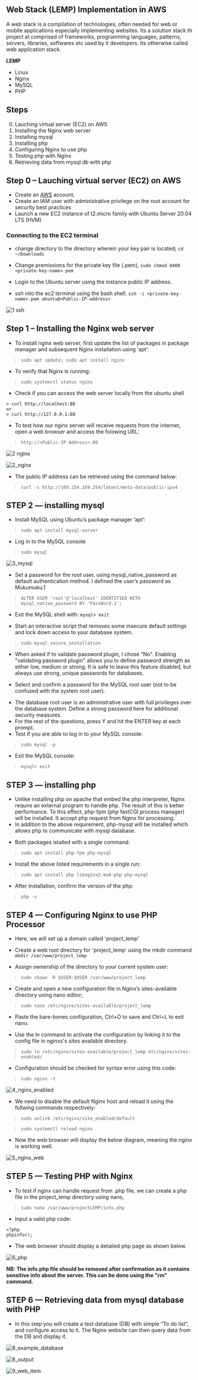 ## Web Stack (LEMP) Implementation in AWS
A web stack is a compilation of technologies, often needed for web or mobile  applications especially implementing websites. Its a solution stack th project at comprised of frameworks, programming languages, patterns, servers, libraries, softwares etc used by it developers. Its otherwise called web application stack.

**LEMP**
- Linux
- Nginx
- MySQL
- PHP

## Steps
0. Lauching virtual server (EC2) on AWS 
1. Installing the Nginx web server
2. Installing mysql
3. Installing php
4. Configuring Nginx to use php
5. Testing php with Nginx
6. Retrieving data from mysql db with php

## Step 0 – Lauching virtual server (EC2) on AWS 
* Create an [AWS](https://aws.amazon.com) account.
* Create an IAM user with administrative privilege on the root account for security best practices
* Launch a new EC2 instance of t2.micro family with Ubuntu Server 20.04 LTS (HVM)

### Connecting to the EC2 terminal
* change directory to the directory wherein your key pair is located;
` cd ~/Downloads `

* Change premissions for the private key file (.pem),
` sudo chmod 0400 <private-key-name>.pem `

* Login to the Ubuntu server using the instance public IP address.

* ssh into the ec2 terminal using the bash shell.
` ssh -i <private-key-name>.pem ubuntu@<Public-IP-address> `

![1 ssh](https://user-images.githubusercontent.com/114786664/194129443-7eaf51ff-f928-441b-957b-50ba3cca21c4.png)

## Step 1 – Installing the Nginx web server

* To install nginx web server, first update the list of packages in package manager and subsequent Nginx installation using ‘apt’:

>` sudo apt update; sudo apt install nginx `

- To verify that Nginx is running:

>` sudo systemctl status nginx `

* Check if you can access the web server locally from the ubuntu shell
```
> curl http://localhost:80
or
> curl http://127.0.0.1:80
```
* To test how our nginx server will receive requests from the internet, open a web browser and access the folowing URL:
>` http://<Public-IP-Address>:80 `

![2 nginx](https://user-images.githubusercontent.com/114786664/194129838-08f8d9c6-ebfa-4154-92e8-2c3ae048dff1.png)

![2_nginx](https://user-images.githubusercontent.com/114786664/194129755-98ccb6ec-ec52-42a1-8f1b-ffa9dd4e440d.png)

* The public IP address can be retrieved using the command below:
>` curl -s http://169.254.169.254/latest/meta-data/public-ipv4 `

## STEP 2 — installing mysql

* Install MySQL using Ubuntu’s package manager ‘apt’:
>` sudo apt install mysql-server `
- Log in to the MySQL console
>` sudo mysql `

![3_mysql](https://user-images.githubusercontent.com/114786664/194130084-fd9222ba-6364-41b3-8730-eaddf7f864ce.png)


* Set a password for the root user, using mysql_native_password as default authentication method. I defined the user’s password as Mukumuku.1
>` ALTER USER 'root'@'localhost' IDENTIFIED WITH mysql_native_password BY 'PassWord.1'; `
- Exit the MySQL shell with: ` mysql> exit `

* Start an interactive script that removes some insecure default settings and lock down access to your database system.
>` sudo mysql_secure_installation `
- When asked if to validate password plugin, I chose "No". Enabling "validating password plugin" allows you to define password strength as either low, medium or strong. It is safe to leave this feature disabled, but always use strong, unique passwords for databases.

* Select and confirm a password for the MySQL root user (not to be confused with the system root user).
- The database root user is an administrative user with full privileges over the database system. Define a strong password here for additional security measures.
- For the rest of the questions, press Y and hit the ENTER key at each prompt.
- Test if you are able to log in to your MySQL console: 
>` sudo mysql -p `
- Exit the MySQL console: 
>` mysql> exit `

## STEP 3 — installing php

- Unlike installing php on apache that embed the php interpreter, Nginx require an external program to  handle php. The result of this is better performance. To this effect, php-fpm (php fastCGI process manager) will be installed. It accept php request from Nginx for processing.
- In addition to the above requirement, php-mysql will be installed which allows php to communicate with mysql database.

* Both packages istalled with a single command:
>` sudo apt install php-fpm php-mysql `

* Install the above listed requirements in a single run:
>` sudo apt install php libnginx2-mod-php php-mysql `
- After installation, confirm the version of the php: 
>` php -v `

## STEP 4 — Configuring Nginx to use PHP Processor

- Here, we will set up a domain called 'project_lemp'
* Create a web root directory for 'project_lemp' using the mkdir command
` mkdir /var/www/project_lemp `

* Assign ownership of the directory to your current system user:
>` sudo chown -R $USER:$USER /var/www/project_lemp `

* Create and open a new configuration file in Nginx’s sites-available directory using nano editor;
>` sudo nano /etc/nginx/sites-available/project_lemp `

- Paste the bare-bones configuration, Ctrl+O to save and Ctrl+L to exit nano.


* Use the ln command to activate the configuration by linking it to the config file in nginxs's sites available directory.
>` sudo ln /etc/nginx/sites-available/project_lemp etc/nginx/sites-enabled/ `

* Configuration should be checked for syntax error using this code:
> ` sudo nginx -t `

![4_nginx_enabled](https://user-images.githubusercontent.com/114786664/194137469-f91f9179-7b51-49fd-84ef-8039998644b7.png)
 
 * We need to disable the default Nginx host and reload it using the follwing commands respectively:
 > ` sudo unlink /etc/nginx/site_enabled/default `
 
 > ` sudo systemctl reload nginx `

 * Now the web browser will display the below diagram, meaning the nginx is working well.
 
 ![5_nginx_web](https://user-images.githubusercontent.com/114786664/194147327-99c3fc5a-f931-47e8-8019-a7c091cc28e3.png)
 
 ## STEP 5 — Testing PHP with Nginx
* To test if nginx can handle request from .php file, we can create a php file in the project_lemp directory using nano,

> ` sudo nano /var/www/projectLEMP/info.php `
 
* Input a valid php code:

``` 
<?php
phpinfo();
```
* The web browser should display a detailed php page as shown below.

![6_php](https://user-images.githubusercontent.com/114786664/194138069-fb5978ae-c8cf-4c9b-8316-e4a4b5a49f09.png)

**NB: The info.php file should be removed after confirmation as it contains sensitive info about the server. This can be done using the "rm" command.**

 ## STEP 6 — Retrieving data from mysql database with PHP
 
* In this step you will create a test database (DB) with simple "To do list", and configure access to it. The Nginx website can then query data from the DB and display it.

![8_example_database](https://user-images.githubusercontent.com/114786664/194138293-b63f90d4-d0b2-45f5-917e-eaf4696ff8c9.png)

![8_output](https://user-images.githubusercontent.com/114786664/194138381-cb1c473e-9e73-4d1e-833a-92a5320f2802.png)

![9_web_item](https://user-images.githubusercontent.com/114786664/194138542-0031d7a5-7913-4ee4-b413-5712a71b9b2c.png)

